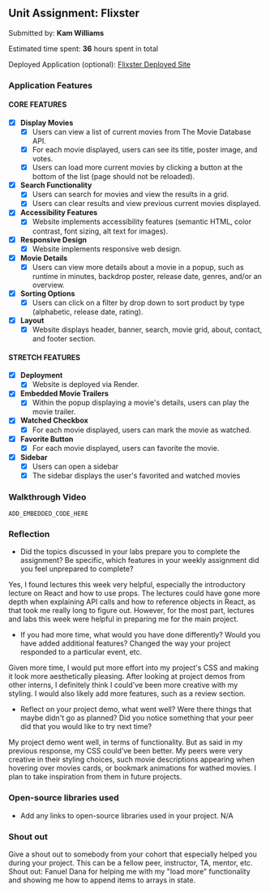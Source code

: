 ## Unit Assignment: Flixster

Submitted by: **Kam Williams**

Estimated time spent: **36** hours spent in total

Deployed Application (optional): [Flixster Deployed Site](ADD_LINK_HERE)

### Application Features

#### CORE FEATURES


- [x] **Display Movies**
  - [x] Users can view a list of current movies from The Movie Database API.
  - [x] For each movie displayed, users can see its title, poster image, and votes.
  - [x] Users can load more current movies by clicking a button at the bottom of the list (page should not be reloaded).
- [x] **Search Functionality**
  - [x] Users can search for movies and view the results in a grid.
  - [x] Users can clear results and view previous current movies displayed.
- [x] **Accessibility Features**
  - [x] Website implements accessibility features (semantic HTML, color contrast, font sizing, alt text for images).
- [x] **Responsive Design**
  - [x] Website implements responsive web design.
- [x] **Movie Details**
  - [x] Users can view more details about a movie in a popup, such as runtime in minutes, backdrop poster, release date, genres, and/or an overview.
- [x] **Sorting Options**
  - [x] Users can click on a filter by drop down to sort product by type (alphabetic, release date, rating).
- [x] **Layout**
  - [x] Website displays header, banner, search, movie grid, about, contact, and footer section.

#### STRETCH FEATURES

- [x] **Deployment**
  - [x] Website is deployed via Render.
- [x] **Embedded Movie Trailers**
  - [x] Within the popup displaying a movie's details, users can play the movie trailer.
- [x] **Watched Checkbox**
  - [x] For each movie displayed, users can mark the movie as watched.
- [x] **Favorite Button**
  - [x] For each movie displayed, users can favorite the movie.
- [x] **Sidebar**
  - [x] Users can open a sidebar
  - [x] The sidebar displays the user's favorited and watched movies

### Walkthrough Video

`ADD_EMBEDDED_CODE_HERE`

### Reflection

* Did the topics discussed in your labs prepare you to complete the assignment? Be specific, which features in your weekly assignment did you feel unprepared to complete?

Yes, I found lectures this week very helpful, especially the introductory lecture on React and how to use props. The lectures could have gone more depth when explaining API calls and how to reference objects in React, as that took me really long to figure out. However, for the most part, lectures and labs this week were helpful in preparing me for the main project.

* If you had more time, what would you have done differently? Would you have added additional features? Changed the way your project responded to a particular event, etc.
  
Given more time, I would put more effort into my project's CSS and making it look more aesthetically pleasing. After looking at project demos from other interns, I definitely think I could've been more creative with my styling. I would also likely add more features, such as a review section. 

* Reflect on your project demo, what went well? Were there things that maybe didn't go as planned? Did you notice something that your peer did that you would like to try next time?

My project demo went well, in terms of functionality. But as said in my previous response, my CSS could've been better. My peers were very creative in their styling choices, such movie descriptions appearing when hovering over movies cards, or bookmark animations for wathed movies. I plan to take inspiration from them in future projects.

### Open-source libraries used

- Add any links to open-source libraries used in your project. N/A

### Shout out

Give a shout out to somebody from your cohort that especially helped you during your project. This can be a fellow peer, instructor, TA, mentor, etc.
Shout out: Fanuel Dana for helping me with my "load more" functionality and showing me how to append items to arrays in state.

